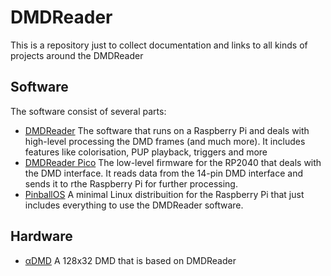 # DMDReader

This is a repository just to collect documentation and links to all kinds of projects around the DMDReader

## Software

The software consist of several parts:

- [DMDReader](https://github.com/pinballpower/code_dmdreader) The software that runs on a Raspberry Pi and deals with high-level processing the DMD frames (and much more). It includes features like colorisation, PUP playback, triggers and more
- [DMDReader Pico](https://github.com/pinballpower/code_dmd) The low-level firmware for the RP2040 that deals with the DMD interface. It reads data from the 14-pin DMD interface and sends it to rthe Raspberry Pi for further processing.
- [PinballOS](https://github.com/pinballpower/pbos) A minimal Linux distribuition for the Raspberry Pi that just includes everything to use the DMDReader software.

## Hardware

- [αDMD](https://github.com/pinballpower/alpha_dmd) A 128x32 DMD that is based on DMDReader
